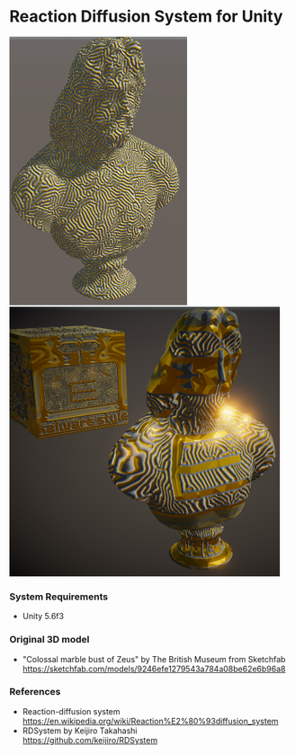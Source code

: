 # Reaction Diffusion System for Unity

![screenshot](Image/image01.png)
![screenshot](Image/image02.png)

### System Requirements
- Unity 5.6f3

### Original 3D model
- "Colossal marble bust of Zeus" by The British Museum from Sketchfab  
https://sketchfab.com/models/9246efe1279543a784a08be62e6b96a8

### References
- Reaction-diffusion system  
https://en.wikipedia.org/wiki/Reaction%E2%80%93diffusion_system
- RDSystem by Keijiro Takahashi  
https://github.com/keijiro/RDSystem
